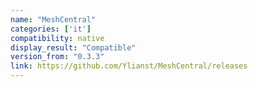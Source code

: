 ```yaml
---
name: "MeshCentral"
categories: ['it']
compatibility: native
display_result: "Compatible"
version_from: "0.3.3"
link: https://github.com/Ylianst/MeshCentral/releases
---
```

